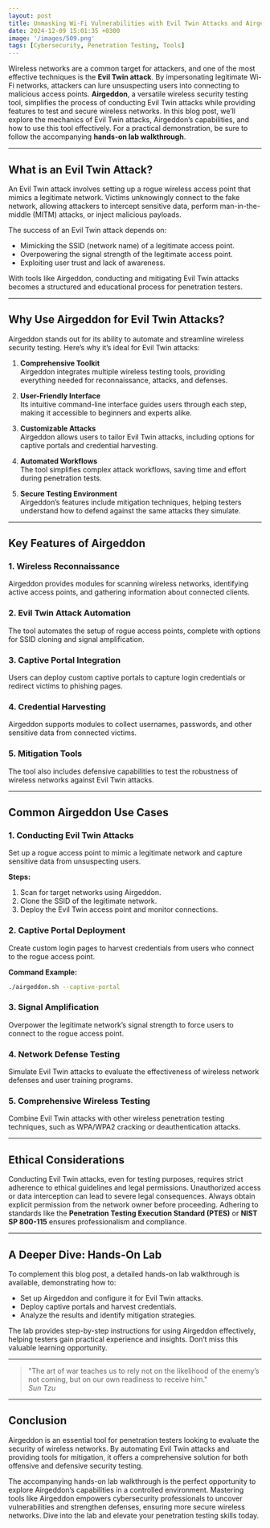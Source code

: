 ```yaml
---
layout: post
title: Unmasking Wi-Fi Vulnerabilities with Evil Twin Attacks and Airgeddon
date: 2024-12-09 15:01:35 +0300
image: '/images/509.png'
tags: [Cybersecurity, Penetration Testing, Tools]
---
```


Wireless networks are a common target for attackers, and one of the most effective techniques is the **Evil Twin attack**. By impersonating legitimate Wi-Fi networks, attackers can lure unsuspecting users into connecting to malicious access points. **Airgeddon**, a versatile wireless security testing tool, simplifies the process of conducting Evil Twin attacks while providing features to test and secure wireless networks. In this blog post, we’ll explore the mechanics of Evil Twin attacks, Airgeddon’s capabilities, and how to use this tool effectively. For a practical demonstration, be sure to follow the accompanying **hands-on lab walkthrough**.

---

## What is an Evil Twin Attack?

An Evil Twin attack involves setting up a rogue wireless access point that mimics a legitimate network. Victims unknowingly connect to the fake network, allowing attackers to intercept sensitive data, perform man-in-the-middle (MITM) attacks, or inject malicious payloads.

The success of an Evil Twin attack depends on:
- Mimicking the SSID (network name) of a legitimate access point.  
- Overpowering the signal strength of the legitimate access point.  
- Exploiting user trust and lack of awareness.  

With tools like Airgeddon, conducting and mitigating Evil Twin attacks becomes a structured and educational process for penetration testers.

---

## Why Use Airgeddon for Evil Twin Attacks?

Airgeddon stands out for its ability to automate and streamline wireless security testing. Here’s why it’s ideal for Evil Twin attacks:

1. **Comprehensive Toolkit**  
   Airgeddon integrates multiple wireless testing tools, providing everything needed for reconnaissance, attacks, and defenses.

2. **User-Friendly Interface**  
   Its intuitive command-line interface guides users through each step, making it accessible to beginners and experts alike.

3. **Customizable Attacks**  
   Airgeddon allows users to tailor Evil Twin attacks, including options for captive portals and credential harvesting.

4. **Automated Workflows**  
   The tool simplifies complex attack workflows, saving time and effort during penetration tests.

5. **Secure Testing Environment**  
   Airgeddon’s features include mitigation techniques, helping testers understand how to defend against the same attacks they simulate.

---

## Key Features of Airgeddon

### 1. **Wireless Reconnaissance**
Airgeddon provides modules for scanning wireless networks, identifying active access points, and gathering information about connected clients.

### 2. **Evil Twin Attack Automation**
The tool automates the setup of rogue access points, complete with options for SSID cloning and signal amplification.

### 3. **Captive Portal Integration**
Users can deploy custom captive portals to capture login credentials or redirect victims to phishing pages.

### 4. **Credential Harvesting**
Airgeddon supports modules to collect usernames, passwords, and other sensitive data from connected victims.

### 5. **Mitigation Tools**
The tool also includes defensive capabilities to test the robustness of wireless networks against Evil Twin attacks.

---

## Common Airgeddon Use Cases

### 1. **Conducting Evil Twin Attacks**
Set up a rogue access point to mimic a legitimate network and capture sensitive data from unsuspecting users.

**Steps:**
1. Scan for target networks using Airgeddon.
2. Clone the SSID of the legitimate network.
3. Deploy the Evil Twin access point and monitor connections.

### 2. **Captive Portal Deployment**
Create custom login pages to harvest credentials from users who connect to the rogue access point.

**Command Example:**  
```bash
./airgeddon.sh --captive-portal
```

### 3. **Signal Amplification**
Overpower the legitimate network’s signal strength to force users to connect to the rogue access point.

### 4. **Network Defense Testing**
Simulate Evil Twin attacks to evaluate the effectiveness of wireless network defenses and user training programs.

### 5. **Comprehensive Wireless Testing**
Combine Evil Twin attacks with other wireless penetration testing techniques, such as WPA/WPA2 cracking or deauthentication attacks.

---

## Ethical Considerations

Conducting Evil Twin attacks, even for testing purposes, requires strict adherence to ethical guidelines and legal permissions. Unauthorized access or data interception can lead to severe legal consequences. Always obtain explicit permission from the network owner before proceeding. Adhering to standards like the **Penetration Testing Execution Standard (PTES)** or **NIST SP 800-115** ensures professionalism and compliance.

---

## A Deeper Dive: Hands-On Lab

To complement this blog post, a detailed hands-on lab walkthrough is available, demonstrating how to:
- Set up Airgeddon and configure it for Evil Twin attacks.
- Deploy captive portals and harvest credentials.
- Analyze the results and identify mitigation strategies.

The lab provides step-by-step instructions for using Airgeddon effectively, helping testers gain practical experience and insights. Don’t miss this valuable learning opportunity.

---

> "The art of war teaches us to rely not on the likelihood of the enemy’s not coming, but on our own readiness to receive him."  
> <cite>Sun Tzu</cite>

---

## Conclusion

Airgeddon is an essential tool for penetration testers looking to evaluate the security of wireless networks. By automating Evil Twin attacks and providing tools for mitigation, it offers a comprehensive solution for both offensive and defensive security testing.

The accompanying hands-on lab walkthrough is the perfect opportunity to explore Airgeddon’s capabilities in a controlled environment. Mastering tools like Airgeddon empowers cybersecurity professionals to uncover vulnerabilities and strengthen defenses, ensuring more secure wireless networks. Dive into the lab and elevate your penetration testing skills today.
